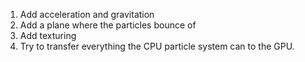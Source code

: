 1. Add acceleration and gravitation
1. Add a plane where the particles bounce of
1. Add texturing
1. Try to transfer everything the CPU particle system can to the GPU.